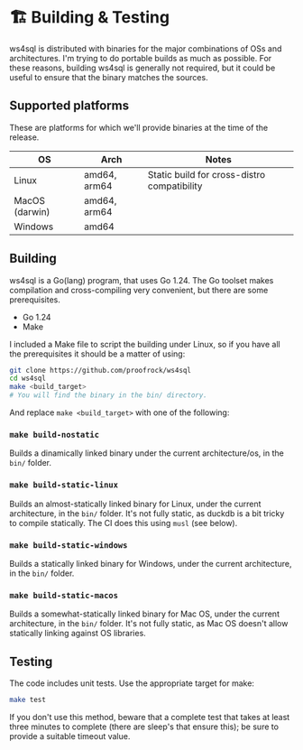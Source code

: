 # 🏗 Building & Testing

ws4sql is distributed with binaries for the major combinations of OSs and architectures. I'm trying to do portable builds as much as possible. For these reasons, building ws4sql is generally not required, but it could be useful to ensure that the binary matches the sources.

## Supported platforms

These are platforms for which we'll provide binaries at the time of the release.

| OS             | Arch         | Notes                                       |
| -------------- | ------------ | ------------------------------------------- |
| Linux          | amd64, arm64 | Static build for cross-distro compatibility |
| MacOS (darwin) | amd64, arm64 |                                             |
| Windows        | amd64        |                                             |

## Building

ws4sql is a Go(lang) program, that uses Go 1.24. The Go toolset makes compilation and cross-compiling very convenient, but there are some prerequisites.

* Go 1.24
* Make

I included a Make file to script the building under Linux, so if you have all the prerequisites it should be a matter of using:

```bash
git clone https://github.com/proofrock/ws4sql
cd ws4sql
make <build_target>
# You will find the binary in the bin/ directory.
```

And replace `make <build_target>` with one of the following:

### `make build-nostatic`

Builds a dinamically linked binary under the current architecture/os, in the `bin/` folder.

### `make build-static-linux`

Builds an almost-statically linked binary for Linux, under the current architecture, in the `bin/` folder.
It's not fully static, as duckdb is a bit tricky to compile statically. The CI does this using `musl` (see
below).

### `make build-static-windows`

Builds a statically linked binary for Windows, under the current architecture, in the `bin/` folder.

### `make build-static-macos`

Builds a somewhat-statically linked binary for Mac OS, under the current architecture, in the `bin/` folder.
It's not fully static, as Mac OS doesn't allow statically linking against OS libraries.

## Testing

The code includes unit tests. Use the appropriate target for make:

```bash
make test
```

If you don't use this method, beware that a complete test that takes at least three minutes to complete (there are sleep's that ensure this); be sure to provide a suitable timeout value.
